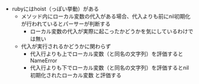 - rubyにはhoist（っぽい挙動）がある
  - メソッド内にローカル変数の代入がある場合、代入よりも前にnil初期化が行われているとパーサーが判断する
    - ローカル変数の代入が実際に起こったかどうかを気にしているわけでは無い
  - 代入が実行されるかどうかに関わらず
    - 代入行よりも上でローカル変数（と同名の文字列）を評価するとNameError
    - 代入行よりも下でローカル変数（と同名の文字列）を評価するとnil初期化されたローカル変数
    と評価する

